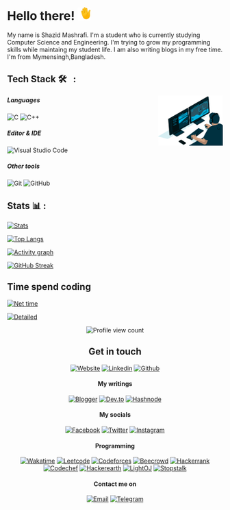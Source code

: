 # Hello there! <img src="https://raw.githubusercontent.com/ShazidMashrafi/ShazidMashrafi/main/Assets/waving-hand.gif" width="30px" height="30px" />

My name is Shazid Mashrafi. I'm a student who is currently studying Computer Science and Engineering. I'm trying to grow my programming skills while maintaing my student life. I am also writing blogs in my free time. I'm from Mymensingh,Bangladesh.

##  Tech Stack 🛠 &nbsp; :

<img alt="Coding" width="30%" src="https://raw.githubusercontent.com/ShazidMashrafi/ShazidMashrafi/main/Assets/coding.gif" align="right"/>

##### Languages
![C](https://img.shields.io/badge/-C-333333?logo=C)
![C++](https://img.shields.io/badge/-C++-333333?logo=cplusplus)

##### Editor & IDE
![Visual Studio Code](https://img.shields.io/badge/-Visual%20Studio%20Code-333333?logo=visual-studio-code&logoColor=007ACC)


##### Other tools
![Git](https://img.shields.io/badge/-Git-333333?logo=git)
![GitHub](https://img.shields.io/badge/-GitHub-333333?logo=github)

## Stats &#x1f4ca; :

[![Stats](https://github-readme-stats.vercel.app/api?username=shazidMashrafi&custom_title=Overall&show_icons=true&theme=dark&hide_rank=true&hide_border=true&count_private=true)](https://github.com/ShazidMashrafi)

[![Top Langs](https://github-readme-stats.vercel.app/api/top-langs/?username=ShazidMashrafi&theme=dark&hide_border=true)](https://github.com/ShazidMashrafi)

[![Activity graph](https://github-readme-activity-graph.vercel.app/graph?username=ShazidMashrafi&custom_title=Activty&theme=github-compact&hide_border=true)](https://github.com/ShazidMashrafi)

[![GitHub Streak](https://github-readme-streak-stats.herokuapp.com?user=shazidmashrafi&theme=github-dark&hide_border=true)](https://github.com/ShazidMashrafi)

## Time spend coding
[![Net time](https://wakatime.com/badge/user/0a6e89fc-213a-4372-a2b6-d3df86fce603.svg)](https://wakatime.com/@shazidmashrafi)

[![Detailed](https://github-readme-stats.vercel.app/api/wakatime?username=ShazidMashrafi&custom_title=Detailed+time&theme=dark&hide_rank=false&hide_border=true)](https://wakatime.com/@shazidmashrafi)



<div align="center">

![Profile view count](https://komarev.com/ghpvc/?username=ShazidMashrafi&style=flat-square)  

## Get in touch

[![Website](https://img.shields.io/static/v1?label=&message=My+Website&color=black&logoColor=white)](https://shazidmashrafi.com)
[![Linkedin](https://img.shields.io/static/v1?label=&message=Linkedin&logo=linkedin&color=black&logoColor=blue)](https://www.linkedin.com/in/shazidmashrafi)
[![Github](https://img.shields.io/static/v1?label=&message=Github&logo=github&color=black&logoColor=white)](https://github.com/ShazidMashrafi)

<div/>

#### My writings

[![Blogger](https://img.shields.io/static/v1?label=&message=Blogger&logo=blogger&color=black&logoColor=orange)](http://blog.shazidmashrafi.com)
[![Dev.to](https://img.shields.io/static/v1?label=&message=Dev.to&logo=devdotto&color=black)](https://dev.to/shazidmashrafi)
[![Hashnode](https://img.shields.io/static/v1?label=&message=Hashnode&logo=hashnode&color=black&logoColor=blue)](https://shazidmashrafi.hashnode.dev)

<div/>

#### My socials

[![Facebook](https://img.shields.io/static/v1?label=&message=Facebook&logo=facebook&color=black&logoColor=blue)](https://www.facebook.com/shazidmashrafi)
[![Twitter](https://img.shields.io/static/v1?label=&message=Twitter&logo=twitter&color=black&logoColor=blue)](https://twitter.com/shazidmashrafi)
[![Instagram](https://img.shields.io/static/v1?label=&message=Instagram&logo=instagram&color=black&logoColor=red)](https://www.instagram.com/shazidmashrafi)

<div/>

#### Programming

[![Wakatime](https://img.shields.io/static/v1?label=&message=Wakatime&logo=wakatime&color=black&logoColor=green)](https://wakatime.com/@shazidmashrafi)
[![Leetcode](https://img.shields.io/static/v1?label=&message=Leetcode&logo=leetcode&color=black&logoColor=orange)](https://leetcode.com/shazidmashrafi)
[![Codeforces](https://img.shields.io/static/v1?label=&message=Codeforces&logo=codeforces&color=black&logoColor=white)](https://codeforces.com/profile/shazid456)
[![Beecrowd](https://img.shields.io/static/v1?label=&message=Beecrowd&color=black&logoColor=white)](https://www.beecrowd.com.br/judge/en/profile/790252)
[![Hackerrank](https://img.shields.io/static/v1?label=&message=Hackerrank&logo=hackerrank&color=black&logoColor=white)](https://www.hackerrank.com/shazidmashrafi)
[![Codechef](https://img.shields.io/static/v1?label=&message=Codechef&logo=codechef&color=black&logoColor=yellowgreen)](https://www.codechef.com/users/shazidmashrafi)
[![Hackerearth](https://img.shields.io/static/v1?label=&message=Hackerearth&logo=hackerearth&color=black&logoColor=lightgrey)](https://www.hackerearth.com/@shazidmashrafi)
[![LightOJ](https://img.shields.io/static/v1?label=&message=LightOJ&color=black&logoColor=blueviolet)](https://lightoj.com/user/shazidmashrafi)
[![Stopstalk](https://img.shields.io/static/v1?label=&message=Stopstalk&logo=stopstalk&color=black&logoColor=white)](https://www.stopstalk.com/user/profile/ShazidMashrafi)

<div/>

#### Contact me on

[![Email](https://img.shields.io/static/v1?label=&message=Email+me&logo=gmail&color=black&logoColor=red)](mailto:shazidmashrafi@gmail.com)
[![Telegram](https://img.shields.io/static/v1?label=&message=Telegram&logo=telegram&color=black&logoColor=blue)](https://t.me/shazidmashrafi)

</div>
